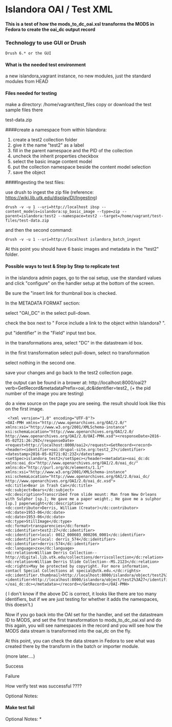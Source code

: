 # Islandora OAI / Test XML

#### This is a test of how the mods_to_dc_oai.xsl transforms the MODS in Fedora to create the oai_dc output record



### Technology to use GUI or Drush
    Drush 6.* or the GUI

#### What is the needed test environment

 a new islandora_vagrant instance, no new modules, just the standard modules from HEAD


#### Files needed for testing

make a directory:  /home/vagrant/test_files
copy or download the test sample files there

test-data.zip

####create a namespace from within Islandora:

1. create a test2 collection folder
2. give it the name "test2" as a label
3. fill in the parent namespace and the PID of the collection
4. uncheck the inherit properties checkbox
5. select the basic image content model
6. put the collection namespace beside the content model selection
7. save the object

####Ingesting the test files:

use drush to ingest the zip file (reference: https://wiki.lib.utk.edu/display/DI/Ingesting)

    drush -v -u 1 --uri=http://localhost ibsp --content_models=islandora:sp_basic_image --type=zip --parent=islandora:test2 --namespace=test2 --target=/home/vagrant/test-files/test-data.zip

and then the second command:

    drush -v -u 1 --uri=http://localhost islandora_batch_ingest

At this point you should have 6 basic images and metadata in the "test2" folder.

#### Possible ways to test & Step by Step to replicate test

 in the islandora admin pages, go to the oai setup,  use the standard values and click "configure" on the handler setup at the bottom of the screen.
 
 Be sure the "insert link for thumbnail box is checked.
 
 In the METADATA FORMAT section:
 
 select "OAI_DC" in the select  pull-down.
 
 check the box next to " Force include a link to the object within Islandora? ".
 
 put "identifier" in the "Field" input text box.
 
 in the transformations area, select "DC" in the datastream id box.
 
 in the first transformation select pull-down, select no transformation
 
 select nothing in the second one.
 
 save your changes and go back to the test2 collection page.
 
 
the output can be found in a brower at: 
http://localhost:8000/oai2?verb=GetRecord&metadataPrefix=oai_dc&identifier=test2_  (+ the pid number of the image you are testing)

do a view source on the page you are seeing.
the result should look like this on the first image.

     <?xml version="1.0" encoding="UTF-8"?>
    <OAI-PMH xmlns="http://www.openarchives.org/OAI/2.0/" xmlns:xsi="http://www.w3.org/2001/XMLSchema-instance" xsi:schemaLocation="http://www.openarchives.org/OAI/2.0/ http://www.openarchives.org/OAI/2.0/OAI-PMH.xsd"><responseDate>2016-05-02T21:26:29Z</responseDate><request>http://localhost:8000/oai2</request><GetRecord><record><header><identifier>oai:drupal-site.org:test2_27</identifier><datestamp>2016-05-02T21:02:23Z</datestamp><setSpec>islandora_test2</setSpec></header><metadata><oai_dc:dc xmlns:oai_dc="http://www.openarchives.org/OAI/2.0/oai_dc/" xmlns:dc="http://purl.org/dc/elements/1.1/" xmlns:xsi="http://www.w3.org/2001/XMLSchema-instance" xsi:schemaLocation="http://www.openarchives.org/OAI/2.0/oai_dc/ http://www.openarchives.org/OAI/2.0/oai_dc.xsd">
    <dc:title>Bear in Trash Can</dc:title>
    <dc:subject>Bears</dc:subject>
    <dc:description>Transcribed from slide mount: Man from New Orleans with Sulphor [sp.]; He gave me a paper weight.; He gave me a sulphor [sp.] paperweight</dc:description>
    <dc:contributor>Derris, William (Creator)</dc:contributor>
    <dc:date>1953-06</dc:date>
    <dc:date>1953-06</dc:date>
    <dc:type>StillImage</dc:type>
    <dc:format>transparencies</dc:format>
    <dc:identifier>test2:27</dc:identifier>
    <dc:identifier>local: 0012_000603_000206_0001</dc:identifier>
    <dc:identifier>local: derris_574</dc:identifier>
    <dc:identifier>derris:574</dc:identifier>
    <dc:language>zxx</dc:language>
    <dc:relation>William Derris Collection--http://digital.lib.utk.edu/collections/derriscollection</dc:relation>
    <dc:relation>William Derris Slide Collection--MS.2123</dc:relation>
    <dc:rights>May be protected by copyright. For more information, contact Special Collections at special@utk.edu.</dc:rights>
    <dc:identifier.thumbnail>http://localhost:8000/islandora/object/test2%3A27/datastream/TN/view/Bear%20in%20Trash%20Can.jpg</dc:identifier.thumbnail><identifier>http://localhost:8000/islandora/object/test2%3A27</identifier></oai_dc:dc></metadata></record></GetRecord></OAI-PMH>


( I don't know if the above DC is correct, it looks like there are too many identifiers, but if we are just testing for whether it adds the namespaces, this doesn't.)

Now if you go back into the OAI set for the handler, and set the datastream ID to MODS, and set the first transformation to mods_to_dc_oai.xsl and do this again, you will see namespaces in the record and you will see how the MODS data stream is transformed into the oai_dc on the fly.

At this point, you can check the data stream in Fedora to see what was created there by the transform in the batch or importer module.

(more later....)




Success

Failure

How verify test was successful
????

Optional Notes:

#### Make test fail
Optional Notes: *
